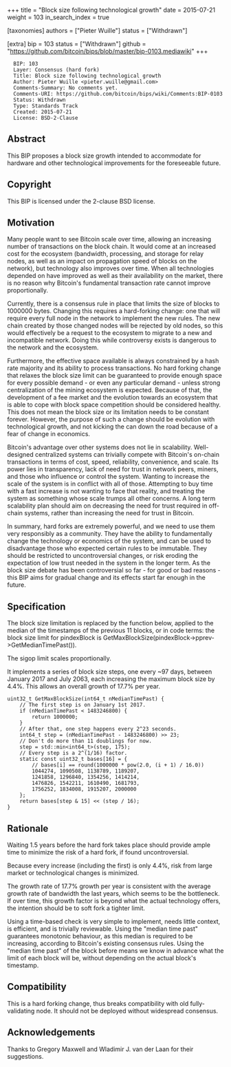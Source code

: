 +++
title = "Block size following technological growth"
date = 2015-07-21
weight = 103
in_search_index = true

[taxonomies]
authors = ["Pieter Wuille"]
status = ["Withdrawn"]

[extra]
bip = 103
status = ["Withdrawn"]
github = "https://github.com/bitcoin/bips/blob/master/bip-0103.mediawiki"
+++

      BIP: 103
      Layer: Consensus (hard fork)
      Title: Block size following technological growth
      Author: Pieter Wuille <pieter.wuille@gmail.com>
      Comments-Summary: No comments yet.
      Comments-URI: https://github.com/bitcoin/bips/wiki/Comments:BIP-0103
      Status: Withdrawn
      Type: Standards Track
      Created: 2015-07-21
      License: BSD-2-Clause

## Abstract

This BIP proposes a block size growth intended to accommodate for
hardware and other technological improvements for the foreseeable
future.

## Copyright

This BIP is licensed under the 2-clause BSD license.

## Motivation

Many people want to see Bitcoin scale over time, allowing an increasing
number of transactions on the block chain. It would come at an increased
cost for the ecosystem (bandwidth, processing, and storage for relay
nodes, as well as an impact on propagation speed of blocks on the
network), but technology also improves over time. When all technologies
depended on have improved as well as their availability on the market,
there is no reason why Bitcoin's fundamental transaction rate cannot
improve proportionally.

Currently, there is a consensus rule in place that limits the size of
blocks to 1000000 bytes. Changing this requires a hard-forking change:
one that will require every full node in the network to implement the
new rules. The new chain created by those changed nodes will be rejected
by old nodes, so this would effectively be a request to the ecosystem to
migrate to a new and incompatible network. Doing this while controversy
exists is dangerous to the network and the ecosystem.

Furthermore, the effective space available is always constrained by a
hash rate majority and its ability to process transactions. No hard
forking change that relaxes the block size limit can be guaranteed to
provide enough space for every possible demand - or even any particular
demand - unless strong centralization of the mining ecosystem is
expected. Because of that, the development of a fee market and the
evolution towards an ecosystem that is able to cope with block space
competition should be considered healthy. This does not mean the block
size or its limitation needs to be constant forever. However, the
purpose of such a change should be evolution with technological growth,
and not kicking the can down the road because of a fear of change in
economics.

Bitcoin's advantage over other systems does not lie in scalability.
Well-designed centralized systems can trivially compete with Bitcoin's
on-chain transactions in terms of cost, speed, reliability, convenience,
and scale. Its power lies in transparency, lack of need for trust in
network peers, miners, and those who influence or control the system.
Wanting to increase the scale of the system is in conflict with all of
those. Attempting to buy time with a fast increase is not wanting to
face that reality, and treating the system as something whose scale
trumps all other concerns. A long term scalability plan should aim on
decreasing the need for trust required in off-chain systems, rather than
increasing the need for trust in Bitcoin.

In summary, hard forks are extremely powerful, and we need to use them
very responsibly as a community. They have the ability to fundamentally
change the technology or economics of the system, and can be used to
disadvantage those who expected certain rules to be immutable. They
should be restricted to uncontroversial changes, or risk eroding the
expectation of low trust needed in the system in the longer term. As the
block size debate has been controversial so far - for good or bad
reasons - this BIP aims for gradual change and its effects start far
enough in the future.

## Specification

The block size limitation is replaced by the function below, applied to
the median of the timestamps of the previous 11 blocks, or in code
terms: the block size limit for pindexBlock is
GetMaxBlockSize(pindexBlock-\>pprev-\>GetMedianTimePast()).

The sigop limit scales proportionally.

It implements a series of block size steps, one every ~97 days, between
January 2017 and July 2063, each increasing the maximum block size by
4.4%. This allows an overall growth of 17.7% per year.

    uint32_t GetMaxBlockSize(int64_t nMedianTimePast) {
        // The first step is on January 1st 2017.
        if (nMedianTimePast < 1483246800) {
            return 1000000;
        }
        // After that, one step happens every 2^23 seconds.
        int64_t step = (nMedianTimePast - 1483246800) >> 23;
        // Don't do more than 11 doublings for now.
        step = std::min<int64_t>(step, 175);
        // Every step is a 2^(1/16) factor.
        static const uint32_t bases[16] = {
            // bases[i] == round(1000000 * pow(2.0, (i + 1) / 16.0))
            1044274, 1090508, 1138789, 1189207,
            1241858, 1296840, 1354256, 1414214,
            1476826, 1542211, 1610490, 1681793,
            1756252, 1834008, 1915207, 2000000
        };
        return bases[step & 15] << (step / 16);
    }

## Rationale

Waiting 1.5 years before the hard fork takes place should provide ample
time to minimize the risk of a hard fork, if found uncontroversial.

Because every increase (including the first) is only 4.4%, risk from
large market or technological changes is minimized.

The growth rate of 17.7% growth per year is consistent with the average
growth rate of bandwidth the last years, which seems to be the
bottleneck. If over time, this growth factor is beyond what the actual
technology offers, the intention should be to soft fork a tighter limit.

Using a time-based check is very simple to implement, needs little
context, is efficient, and is trivially reviewable. Using the "median
time past" guarantees monotonic behaviour, as this median is required to
be increasing, according to Bitcoin's existing consensus rules. Using
the "median time past" of the block before means we know in advance what
the limit of each block will be, without depending on the actual block's
timestamp.

## Compatibility

This is a hard forking change, thus breaks compatibility with old
fully-validating node. It should not be deployed without widespread
consensus.

## Acknowledgements

Thanks to Gregory Maxwell and Wladimir J. van der Laan for their
suggestions.
